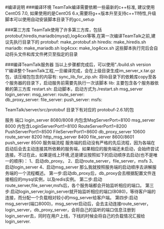 #编译说明
###编译环境
	TeamTalk编译需要依赖一些最新的c++标准, 建议使用CentOS 7.0, 如果使用的是CentOS 6.x,需要将g++版本升至支持c++11特性,升级脚本可以使用自动安装脚本目录下的gcc_setup

###第三方库
	TeamTalk使用了许多第三方库，包括protobuf,hiredis,mariadb(mysql),log4cxx等等,在第一次编译TeamTalk之前,建议先执行目录下的
		protobuf: make_protobuf.sh 
		hiredis: make_hiredis.sh
		mariadb: make_mariadb.sh
		log4cxx: make_log4cxx.sh
	这些脚本执行完后会自动将头文件和库文件拷贝至指定的目录
	
###编译TeamTalk服务器
	当以上步骤都完成后，可以使用"./build.sh version 1"编译整个TeamTalk工程,一旦编译完成，会在上级目录生成im_server_x.tar.gz包，该压缩包包含的内容有:
	sync_lib_for_zip.sh: 将lib目录下的依赖库copy至各个服务器的目录下，启动服务前需要先执行一次该脚本
	lib: 主要包含各个服务器依赖的第三方库
	restart.sh: 启动脚本，启动方式为./restart.sh msg_server
	login_server:
	msg_server:
	route_server:			
	db_proxy_server:
	file_server:
	push_server:
	msfs:
	
TeamTalk/server/src/protobuf 目录下有对应的 protobuf-2.6.1的包

服务 端口
login_server 		8080/8008     	内包含MsgServerPort=8100
msg_server 			8000           	内包含LoginServerPort1=8100 RouteServerPort1=8200 PushServerPort1=8500 FileServerPort1=8600
db_proxy_server 	10600
route_server 		8200
http_msg_server 	8400
file_server 		8600/8601
push_server  		8500
服务端流程
服务端的启动没有严格的先后流程，因为各端在启动后会去主动连接其所依赖的服务端，如果相应的服务端还未启动，会始终尝试连接。不过在此，如果是线上环境,还是建议按照如下的启动顺序去启动(也不是唯一的顺序)：
1、启动db_proxy。
2、启动route_server，file_server，msfs
3、启动login_server
4、启动msg_server
那么我就按照服务端的启动顺序去讲解服务端的一个流程概述。
第一步:启动db_proxy后，db_proxy会去根据配置文件连接相应的mysql实例，以及redis实例。
第二步:启动route_server,file_server,msfs后，各个服务端都会开始监听相应的端口。
第三步:启动login_server,login_server就开始监听相应的端口(8080)，等待客户端的连接，而分配一个负载相对较小的msg_server给客户端。
第四步:启动msg_server(端口8000)，msg_server启动后，会去主动连接route_server，login_server，db_proxy_server，会将自己的监听的端口信息注册到login_server去，同时在用户上线，下线的时候会将自己的负载情况汇报给login_server.

